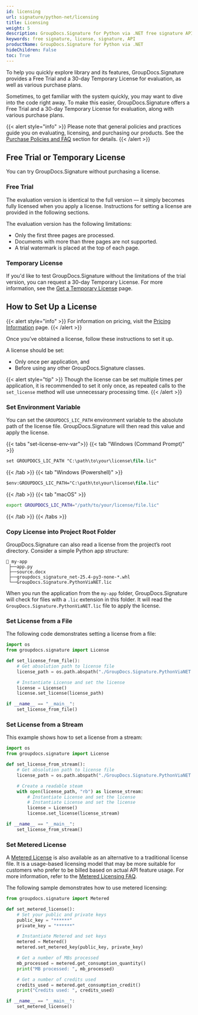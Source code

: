 ```yaml
---
id: licensing
url: signature/python-net/licensing
title: Licensing 
weight: 5
description: GroupDocs.Signature for Python via .NET free signature API version is available to evaluate the API which will be similar to licensed version but with few limitations.
keywords: free signature, license, signature, API
productName: GroupDocs.Signature for Python via .NET
hideChildren: False
toc: True
---
```


To help you quickly explore library and its features, GroupDocs.Signature provides a Free Trial and a 30-day Temporary License for evaluation, as well as various purchase plans.

Sometimes, to get familiar with the system quickly, you may want to dive into the code right away. To make this easier, GroupDocs.Signature offers a Free Trial and a 30-day Temporary License for evaluation, along with various purchase plans.

{{< alert style="info" >}}
Please note that general policies and practices guide you on evaluating, licensing, and purchasing our products. See the [Purchase Policies and FAQ](https://purchase.groupdocs.com/policies/) section for details.
{{< /alert >}}

## Free Trial or Temporary License

You can try GroupDocs.Signature without purchasing a license.

### Free Trial

The evaluation version is identical to the full version — it simply becomes fully licensed when you apply a license. Instructions for setting a license are provided in the following sections.

The evaluation version has the following limitations:
* Only the first three pages are processed.
* Documents with more than three pages are not supported.
* A trial watermark is placed at the top of each page.

### Temporary License

If you'd like to test GroupDocs.Signature without the limitations of the trial version, you can request a 30-day Temporary License. For more information, see the [Get a Temporary License](https://purchase.groupdocs.com/temporary-license) page.

## How to Set Up a License

{{< alert style="info" >}}
For information on pricing, visit the [Pricing Information](https://purchase.groupdocs.com/pricing/) page.
{{< /alert >}}

Once you’ve obtained a license, follow these instructions to set it up. 

A license should be set:
- Only once per application, and
- Before using any other GroupDocs.Signature classes.

{{< alert style="tip" >}}
Though the license can be set multiple times per application, it is recommended to set it only once, as repeated calls to the `set_license` method will use unnecessary processing time.
{{< /alert >}}

### Set Environment Variable

You can set the `GROUPDOCS_LIC_PATH` environment variable to the absolute path of the license file. GroupDocs.Signature will then read this value and apply the license.

{{< tabs "set-license-env-var">}}
{{< tab "Windows (Command Prompt)" >}}
```ps
set GROUPDOCS_LIC_PATH "C:\path\to\your\license\file.lic"
```
{{< /tab >}}
{{< tab "Windows (Powershell)" >}}
```ps
$env:GROUPDOCS_LIC_PATH="C:\path\to\your\license\file.lic"
```
{{< /tab >}}
{{< tab "macOS" >}}
```bash
export GROUPDOCS_LIC_PATH="/path/to/your/license/file.lic"
```
{{< /tab >}}
{{< /tabs >}}

### Copy License into Project Root Folder

GroupDocs.Signature can also read a license from the project’s root directory. Consider a simple Python app structure:

```Directory
📂 my-app
 ├──app.py
 ├──source.docx
 ├──groupdocs_signature_net-25.4-py3-none-*.whl
 └──GroupDocs.Signature.PythonViaNET.lic
```

When you run the application from the `my-app` folder, GroupDocs.Signature will check for files with a `.lic` extension in this folder. It will read the `GroupDocs.Signature.PythonViaNET.lic` file to apply the license.

### Set License from a File

The following code demonstrates setting a license from a file:

```python
import os
from groupdocs.signature import License

def set_license_from_file():
    # Get absolution path to license file
    license_path = os.path.abspath("./GroupDocs.Signature.PythonViaNET.lic")

    # Instantiate License and set the license
    license = License()
    license.set_license(license_path)

if __name__ == "__main__":
    set_license_from_file()
```

### Set License from a Stream

This example shows how to set a license from a stream:

```python
import os
from groupdocs.signature import License

def set_license_from_stream():
    # Get absolution path to license file
    license_path = os.path.abspath("./GroupDocs.Signature.PythonViaNET.lic")

    # Create a readable steam
    with open(license_path, "rb") as license_stream:
        # Instantiate License and set the license
        # Instantiate License and set the license
        license = License()
        license.set_license(license_stream)

if __name__ == "__main__":
    set_license_from_stream()
```

### Set Metered License

A [Metered License](https://reference.groupdocs.com/signature/python-net/groupdocs.signature/metered) is also available as an alternative to a traditional license file. It is a usage-based licensing model that may be more suitable for customers who prefer to be billed based on actual API feature usage. For more information, refer to the [Metered Licensing FAQ](https://purchase.groupdocs.com/faqs/licensing/metered).

The following sample demonstrates how to use metered licensing:

```python
from groupdocs.signature import Metered

def set_metered_license():
    # Set your public and private keys
    public_key = "******" 
    private_key = "******" 

    # Instantiate Metered and set keys
    metered = Metered()
    metered.set_metered_key(public_key, private_key)

    # Get a number of MBs processed 
    mb_processed = metered.get_consumption_quantity()
    print("MB processed: ", mb_processed)

    # Get a number of credits used
    credits_used = metered.get_consumption_credit()
    print("Credits used: ", credits_used)

if __name__ == "__main__":
    set_metered_license()
```

